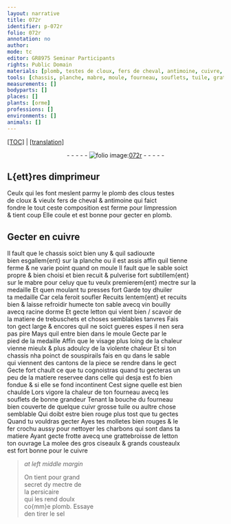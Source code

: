 ```yaml
---
layout: narrative
title: 072r
identifier: p-072r
folio: 072r
annotation: no
author:
mode: tc
editor: GR8975 Seminar Participants
rights: Public Domain
materials: [plomb, testes de cloux, fers de cheval, antimoine, cuivre, mabre, huiler, vin bouilly avecq racine dorme, letton, matiere de trebuschets, tuile, fer, charbons, molee des gros ciseaulx & grands cousteaulx, persicaire, sel]
tools: [chassis, planche, mabre, moule, fourneau, souflets, tuile, grattebroisse de letton, ciseaulx, cousteaulx]
measurements: []
bodyparts: []
places: []
plants: [orme]
professions: []
environments: []
animals: []
---
```


<p><a href="{{ site.baseurl }}/diplomatic/" target="_blank">[TOC]</a> | <a href="{{ site.baseurl }}/texts/p-072r_tl/">[translation]</a></p><div class="folio" align="center">- - - - - <a href="http://gallica.bnf.fr/ark:/12148/btv1b10500001g/f149.item" target="_blank"><img src="https://cu-mkp.github.io/2017-workshop-edition/assets/photo-icon.png" alt="folio image: " style="display:inline-block; margin-bottom:-3px;"/>072r</a> - - - - - </div>  
  

## L{ett}res dimprimeur

 
Ceulx qui les font meslent parmy le <span class="m">plomb</span> des <span class="del">clous</span> <span class="m">testes<br/> de cloux</span> & vieulx <span class="m">fers de cheval</span> & <span class="m">antimoine</span> qui faict<br/> fondre le tout ceste composition est ferme pour limpression<br/> & tient coup Elle coule et est bonne pour gecter en <span class="m">plomb</span>.

 
  

## Gecter en <span class="m">cuivre</span>

 
Il fault que le <span class="tl">chassis</span> soict bien uny & quil sadiouxte<br/> bien esgallem{ent} sur la <span class="tl">planche</span> ou il est assis affin quil tienne<br/> ferme & ne varie point quand on moule Il fault que le sable soict<br/> propre & bien choisi et bien recuit & pulverise fort subtillem{ent}<br/> sur le <span class="tl"><span class="m">mabre</span></span> pour celuy que tu veulx premierem<span class="sup">{ent}</span> mectre sur la<br/> medaille Et quen moulant tu presses fort Garde toy d<span class="m">huiler</span><br/> ta medaille Car cela feroit soufler Recuits lentem{ent} et recuits<br/> bien & laisse refroidir humecte ton sable avecq <span class="m">vin bouilly<br/> avecq racine d<span class="pa">orme</span></span> Et gecte <span class="m">letton</span> qui vient bien / scavoir de<br/> la <span class="m">matiere de trebuschets</span> et choses semblables tanvres Fais<br/> ton gect large & encores quil ne soict gueres espes il nen sera<br/> pas pire Mays quil entre bien dans le <span class="tl">moule</span> Gecte par le<br/> pied de la medaille Affin que le visage plus loing de la chaleur<br/> vienne mieulx & plus adoulcy de la violente chaleur Et si ton<br/> <span class="tl">chassis</span> nha poinct de souspirails fais en <span class="del">qu</span> dans le sable<br/> qui viennent des cantons de la piece se rendre dans le gect<br/> Gecte fort chault ce que tu cognoistras quand tu gecteras un<br/> peu de la matiere reservee dans celle qui desja est <span class="del">fo</span> bien<br/> fondue & si elle se fond incontinent Cest signe quelle est bien<br/> chaulde Lors vigore la chaleur de ton <span class="tl">fourneau</span> avecq les<br/> <span class="tl">souflets</span> de bonne grandeur Tenant la bouche du <span class="tl">fourneau</span><br/> bien couverte de quelque <span class="del">cuivr</span> grosse <span class="tl"><span class="m">tuile</span></span> ou aultre chose<br/> semblable Qui doibt estre bien rouge plus tost que tu gectes<br/> Quand tu vouldras gecter Ayes tes molletes bien rouges & le<br/> <span class="m">fer</span> crochu aussy pour nettoyer les <span class="m">charbons</span> qui sont dans ta<br/> matiere Ayant gecte frotte avecq une <span class="tl">grattebroisse de <span class="m">letton</span></span><br/> ton ouvrage La <span class="m">molee des gros <span class="tl">ciseaulx</span> & grands <span class="tl">cousteaulx</span></span><br/> est fort bonne pour le <span class="m">cuivre</span>
 
> *at left middle margin*
> 
> 
>   On tient pour grand<br/> secret dy mectre de<br/> la <span class="m">persicaire</span><br/> qui les rend doulx<br/> co{mm}e <span class="m">plomb</span>. Essaye<br/> den tirer le <span class="m">sel</span>

